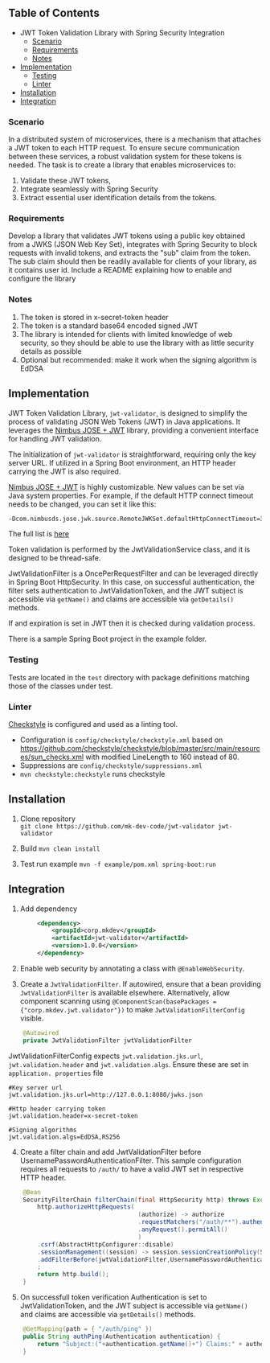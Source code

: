 ## Table of Contents
- JWT Token Validation Library with Spring Security Integration
    * [Scenario](#scenario)
    * [Requirements](#requirements)
    * [Notes](#notes)
- [Implementation](#implementation)
    * [Testing](#testing)
    * [Linter](#linter)
- [Installation](#Installation)
- [Integration](#Integration)

### Scenario

In a distributed system of microservices, there is a mechanism that attaches a JWT token to each HTTP request. 
To ensure secure communication between these services, a robust validation system for these tokens is needed.
The task is to create a library that enables microservices to:
1. Validate these JWT tokens,
2. Integrate seamlessly with Spring Security
3. Extract essential user identification details from the tokens.

### Requirements

Develop a library that validates JWT tokens using a public key obtained from a JWKS
(JSON Web Key Set), integrates with Spring Security to block requests with invalid
tokens, and extracts the "sub" claim from the token. The sub claim should then be
readily available for clients of your library, as it contains user id. Include a README
explaining how to enable and configure the library

### Notes

1. The token is stored in x-secret-token header
2. The token is a standard base64 encoded signed JWT
3. The library is intended for clients with limited knowledge of web security, so they
should be able to use the library with as little security details as possible
4. Optional but recommended: make it work when the signing algorithm is EdDSA

## Implementation

JWT Token Validation Library, `jwt-validator`, is designed to simplify the process of validating JSON Web Tokens (JWT) in Java applications. It leverages the [Nimbus JOSE + JWT](https://connect2id.com/products/nimbus-jose-jwt) library, providing a convenient interface for handling JWT validation.

The initialization of `jwt-validator` is straightforward, requiring only the key server URL. If utilized in a Spring Boot environment, an HTTP header carrying the JWT is also required.

[Nimbus JOSE + JWT](https://connect2id.com/products/nimbus-jose-jwt) is highly customizable. New values can be set via Java system properties. For example, if the default HTTP connect timeout needs to be changed, you can set it like this:
```bash
-Dcom.nimbusds.jose.jwk.source.RemoteJWKSet.defaultHttpConnectTimeout=3000
```
The full list is [here](https://www.javadoc.io/doc/com.nimbusds/nimbus-jose-jwt/latest/constant-values.html)

Token validation is performed by the JwtValidationService class, and it is designed to be thread-safe.

JwtValidationFilter is a OncePerRequestFilter and can be leveraged directly in Spring Boot HttpSecurity. In this case, on successful authentication, the filter sets authentication to JwtValidationToken, and the JWT subject is accessible via `getName()` and claims are accessible via `getDetails()` methods.

If and expiration is set in JWT then it is checked during validation process.

There is a sample Spring Boot project in the example folder.


### Testing  
Tests are located in the ```test``` directory with package definitions matching those of the classes under test.

### Linter
[Checkstyle](https://checkstyle.org) is configured and used as a linting tool.  
- Configuration is ```config/checkstyle/checkstyle.xml``` based on https://github.com/checkstyle/checkstyle/blob/master/src/main/resources/sun_checks.xml with modified LineLength to 160 instead of 80.  
- Suppressions are ```config/checkstyle/suppressions.xml```  
- ```mvn checkstyle:checkstyle``` runs checkstyle

## Installation    

1. Clone repository  
    `git clone https://github.com/mk-dev-code/jwt-validator jwt-validator`

2. Build
	`mvn clean install`

3. Test run example
	`mvn -f example/pom.xml spring-boot:run`

## Integration

1. Add dependency 
```xml						
		<dependency>
		    <groupId>corp.mkdev</groupId>
		    <artifactId>jwt-validator</artifactId>
		    <version>1.0.0</version>
		</dependency>
```
2. Enable web security by annotating a class with `@EnableWebSecurity`.  

3. Create a `JwtValidationFilter`. If autowired, ensure that a bean providing `JwtValidationFilter` is available elsewhere. Alternatively, allow component scanning using `@ComponentScan(basePackages = {"corp.mkdev.jwt.validator"})` to make `JwtValidationFilterConfig` visible.   
```java
    @Autowired
    private JwtValidationFilter jwtValidationFilter
```
JwtValidationFilterConfig expects `jwt.validation.jks.url`, `jwt.validation.header` and `jwt.validation.algs`. Ensure these are set in `application. properties` file
```properties
#Key server url
jwt.validation.jks.url=http://127.0.0.1:8080/jwks.json

#Http header carrying token
jwt.validation.header=x-secret-token

#Signing algorithms
jwt.validation.algs=EdDSA,RS256
```
  
4. Create a filter chain and add JwtValidationFilter before UsernamePasswordAuthenticationFilter. This sample configuration requires all requests to `/auth/` to have a valid JWT set in respective HTTP header.
```java
    @Bean
    SecurityFilterChain filterChain(final HttpSecurity http) throws Exception {
        http.authorizeHttpRequests(
                                    (authorize) -> authorize
                                    .requestMatchers("/auth/**").authenticated()                                    
                                    .anyRequest().permitAll()
                                    )
        .csrf(AbstractHttpConfigurer::disable)
        .sessionManagement((session) -> session.sessionCreationPolicy(SessionCreationPolicy.STATELESS))
        .addFilterBefore(jwtValidationFilter,UsernamePasswordAuthenticationFilter.class)        
        ;
        return http.build();
    }
```

5. On successfull token verification Authentication is set to JwtValidationToken, and the JWT subject is accessible via `getName()` and claims are accessible via `getDetails()` methods.  
```java
    @GetMapping(path = { "/auth/ping" })
    public String authPing(Authentication authentication) {
        return "Subject:("+authentication.getName()+") Claims:" + authentication.getDetails();
    }
```

